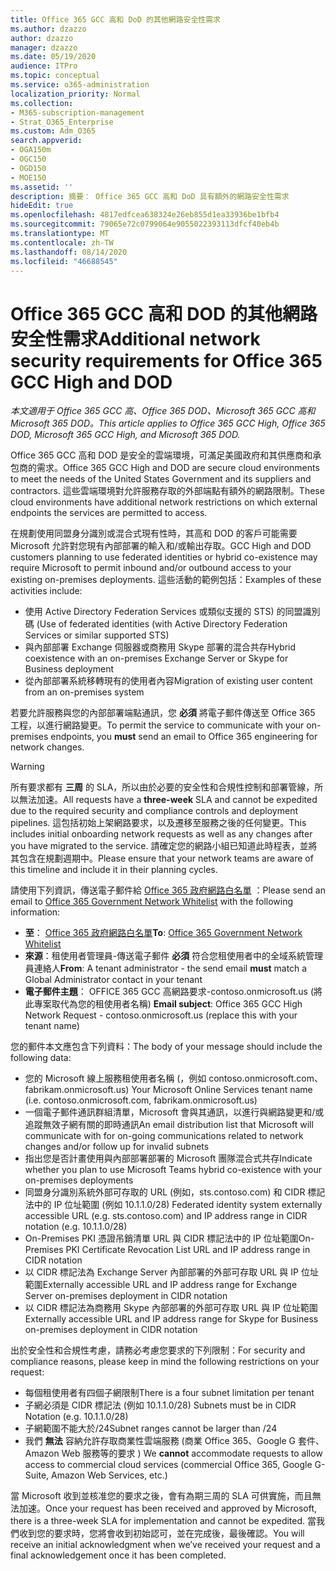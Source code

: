 ```yaml
---
title: Office 365 GCC 高和 DoD 的其他網路安全性需求
ms.author: dzazzo
author: dzazzo
manager: dzazzo
ms.date: 05/19/2020
audience: ITPro
ms.topic: conceptual
ms.service: o365-administration
localization_priority: Normal
ms.collection:
- M365-subscription-management
- Strat_O365_Enterprise
ms.custom: Adm_O365
search.appverid:
- OGA150m
- OGC150
- OGD150
- MOE150
ms.assetid: ''
description: 摘要： Office 365 GCC 高和 DoD 具有額外的網路安全性需求
hideEdit: true
ms.openlocfilehash: 4817edfcea638324e26eb855d1ea33936be1bfb4
ms.sourcegitcommit: 79065e72c0799064e9055022393113dfcf40eb4b
ms.translationtype: MT
ms.contentlocale: zh-TW
ms.lasthandoff: 08/14/2020
ms.locfileid: "46688545"
---
```

# <a name="additional-network-security-requirements-for-office-365-gcc-high-and-dod"></a><span data-ttu-id="d72ad-103">Office 365 GCC 高和 DOD 的其他網路安全性需求</span><span class="sxs-lookup"><span data-stu-id="d72ad-103">Additional network security requirements for Office 365 GCC High and DOD</span></span>

<span data-ttu-id="d72ad-104">*本文適用于 Office 365 GCC 高、Office 365 DOD、Microsoft 365 GCC 高和 Microsoft 365 DOD。*</span><span class="sxs-lookup"><span data-stu-id="d72ad-104">*This article applies to Office 365 GCC High, Office 365 DOD, Microsoft 365 GCC High, and Microsoft 365 DOD.*</span></span>

<span data-ttu-id="d72ad-105">Office 365 GCC 高和 DOD 是安全的雲端環境，可滿足美國政府和其供應商和承包商的需求。</span><span class="sxs-lookup"><span data-stu-id="d72ad-105">Office 365 GCC High and DOD are secure cloud environments to meet the needs of the United States Government and its suppliers and contractors.</span></span>  <span data-ttu-id="d72ad-106">這些雲端環境對允許服務存取的外部端點有額外的網路限制。</span><span class="sxs-lookup"><span data-stu-id="d72ad-106">These cloud environments have additional network restrictions on which external endpoints the services are permitted to access.</span></span>

<span data-ttu-id="d72ad-107">在規劃使用同盟身分識別或混合式現有性時，其高和 DOD 的客戶可能需要 Microsoft 允許對您現有內部部署的輸入和/或輸出存取。</span><span class="sxs-lookup"><span data-stu-id="d72ad-107">GCC High and DOD customers planning to use federated identities or hybrid co-existence may require Microsoft to permit inbound and/or outbound access to your existing on-premises deployments.</span></span>  <span data-ttu-id="d72ad-108">這些活動的範例包括：</span><span class="sxs-lookup"><span data-stu-id="d72ad-108">Examples of these activities include:</span></span>

* <span data-ttu-id="d72ad-109">使用 Active Directory Federation Services 或類似支援的 STS) 的同盟識別碼 (</span><span class="sxs-lookup"><span data-stu-id="d72ad-109">Use of federated identities (with Active Directory Federation Services or similar supported STS)</span></span>
* <span data-ttu-id="d72ad-110">與內部部署 Exchange 伺服器或商務用 Skype 部署的混合共存</span><span class="sxs-lookup"><span data-stu-id="d72ad-110">Hybrid coexistence with an on-premises Exchange Server or Skype for Business deployment</span></span>
* <span data-ttu-id="d72ad-111">從內部部署系統移轉現有的使用者內容</span><span class="sxs-lookup"><span data-stu-id="d72ad-111">Migration of existing user content from an on-premises system</span></span>

<span data-ttu-id="d72ad-112">若要允許服務與您的內部部署端點通訊，您 **必須** 將電子郵件傳送至 Office 365 工程，以進行網路變更。</span><span class="sxs-lookup"><span data-stu-id="d72ad-112">To permit the service to communicate with your on-premises endpoints, you **must** send an email to Office 365 engineering for network changes.</span></span>

> [!WARNING]
> <span data-ttu-id="d72ad-113">所有要求都有 **三周** 的 SLA，所以由於必要的安全性和合規性控制和部署管線，所以無法加速。</span><span class="sxs-lookup"><span data-stu-id="d72ad-113">All requests have a **three-week** SLA and cannot be expedited due to the required security and compliance controls and deployment pipelines.</span></span>  <span data-ttu-id="d72ad-114">這包括初始上架網路要求，以及遷移至服務之後的任何變更。</span><span class="sxs-lookup"><span data-stu-id="d72ad-114">This includes initial onboarding network requests as well as any changes after you have migrated to the service.</span></span>  <span data-ttu-id="d72ad-115">請確定您的網路小組已知道此時程表，並將其包含在規劃週期中。</span><span class="sxs-lookup"><span data-stu-id="d72ad-115">Please ensure that your network teams are aware of this timeline and include it in their planning cycles.</span></span>

<span data-ttu-id="d72ad-116">請使用下列資訊，傳送電子郵件給 [Office 365 政府網路白名單](mailto:o365gwlt@microsoft.com) ：</span><span class="sxs-lookup"><span data-stu-id="d72ad-116">Please send an email to [Office 365 Government Network Whitelist](mailto:o365gwlt@microsoft.com) with the following information:</span></span>

* <span data-ttu-id="d72ad-117">**至**： [Office 365 政府網路白名單](mailto:o365gwlt@microsoft.com)</span><span class="sxs-lookup"><span data-stu-id="d72ad-117">**To**: [Office 365 Government Network Whitelist](mailto:o365gwlt@microsoft.com)</span></span>
* <span data-ttu-id="d72ad-118">**來源**：租使用者管理員-傳送電子郵件 **必須** 符合您租使用者中的全域系統管理員連絡人</span><span class="sxs-lookup"><span data-stu-id="d72ad-118">**From**: A tenant administrator - the send email **must** match a Global Administrator contact in your tenant</span></span>
* <span data-ttu-id="d72ad-119">**電子郵件主題**： OFFICE 365 GCC 高網路要求-contoso.onmicrosoft.us (將此專案取代為您的租使用者名稱) </span><span class="sxs-lookup"><span data-stu-id="d72ad-119">**Email subject**: Office 365 GCC High Network Request - contoso.onmicrosoft.us (replace this with your tenant name)</span></span>

<span data-ttu-id="d72ad-120">您的郵件本文應包含下列資料：</span><span class="sxs-lookup"><span data-stu-id="d72ad-120">The body of your message should include the following data:</span></span>

* <span data-ttu-id="d72ad-121">您的 Microsoft 線上服務租使用者名稱 (，例如 contoso.onmicrosoft.com、fabrikam.onmicrosoft.us) </span><span class="sxs-lookup"><span data-stu-id="d72ad-121">Your Microsoft Online Services tenant name (i.e. contoso.onmicrosoft.com, fabrikam.onmicrosoft.us)</span></span>
* <span data-ttu-id="d72ad-122">一個電子郵件通訊群組清單，Microsoft 會與其通訊，以進行與網路變更和/或追蹤無效子網有關的即時通訊</span><span class="sxs-lookup"><span data-stu-id="d72ad-122">An email distribution list that Microsoft will communicate with for on-going communications related to network changes and/or follow up for invalid subnets</span></span>
* <span data-ttu-id="d72ad-123">指出您是否計畫使用與內部部署部署的 Microsoft 團隊混合式共存</span><span class="sxs-lookup"><span data-stu-id="d72ad-123">Indicate whether you plan to use Microsoft Teams hybrid co-existence with your on-premises deployments</span></span>
* <span data-ttu-id="d72ad-124">同盟身分識別系統外部可存取的 URL (例如，sts.contoso.com) 和 CIDR 標記法中的 IP 位址範圍 (例如 10.1.1.0/28) </span><span class="sxs-lookup"><span data-stu-id="d72ad-124">Federated identity system externally accessible URL (e.g. sts.contoso.com) and IP address range in CIDR notation (e.g. 10.1.1.0/28)</span></span>
* <span data-ttu-id="d72ad-125">On-Premises PKI 憑證吊銷清單 URL 與 CIDR 標記法中的 IP 位址範圍</span><span class="sxs-lookup"><span data-stu-id="d72ad-125">On-Premises PKI Certificate Revocation List URL and IP address range in CIDR notation</span></span>
* <span data-ttu-id="d72ad-126">以 CIDR 標記法為 Exchange Server 內部部署的外部可存取 URL 與 IP 位址範圍</span><span class="sxs-lookup"><span data-stu-id="d72ad-126">Externally accessible URL and IP address range for Exchange Server on-premises deployment in CIDR notation</span></span>
* <span data-ttu-id="d72ad-127">以 CIDR 標記法為商務用 Skype 內部部署的外部可存取 URL 與 IP 位址範圍</span><span class="sxs-lookup"><span data-stu-id="d72ad-127">Externally accessible URL and IP address range for Skype for Business on-premises deployment in CIDR notation</span></span>

<span data-ttu-id="d72ad-128">出於安全性和合規性考慮，請務必考慮您要求的下列限制：</span><span class="sxs-lookup"><span data-stu-id="d72ad-128">For security and compliance reasons, please keep in mind the following restrictions on your request:</span></span>

* <span data-ttu-id="d72ad-129">每個租使用者有四個子網限制</span><span class="sxs-lookup"><span data-stu-id="d72ad-129">There is a four subnet limitation per tenant</span></span>
* <span data-ttu-id="d72ad-130">子網必須是 CIDR 標記法 (例如 10.1.1.0/28) </span><span class="sxs-lookup"><span data-stu-id="d72ad-130">Subnets must be in CIDR Notation (e.g. 10.1.1.0/28)</span></span>
* <span data-ttu-id="d72ad-131">子網範圍不能大於/24</span><span class="sxs-lookup"><span data-stu-id="d72ad-131">Subnet ranges cannot be larger than /24</span></span>
* <span data-ttu-id="d72ad-132">我們 **無法** 容納允許存取商業性雲端服務 (商業 Office 365、Google G 套件、Amazon Web 服務等的要求 ) </span><span class="sxs-lookup"><span data-stu-id="d72ad-132">We **cannot** accommodate requests to allow access to commercial cloud services (commercial Office 365, Google G-Suite, Amazon Web Services, etc.)</span></span>

<span data-ttu-id="d72ad-133">當 Microsoft 收到並核准您的要求之後，會有為期三周的 SLA 可供實施，而且無法加速。</span><span class="sxs-lookup"><span data-stu-id="d72ad-133">Once your request has been received and approved by Microsoft, there is a three-week SLA for implementation and cannot be expedited.</span></span>  <span data-ttu-id="d72ad-134">當我們收到您的要求時，您將會收到初始認可，並在完成後，最後確認。</span><span class="sxs-lookup"><span data-stu-id="d72ad-134">You will receive an initial acknowledgment when we’ve received your request and a final acknowledgement once it has been completed.</span></span>
